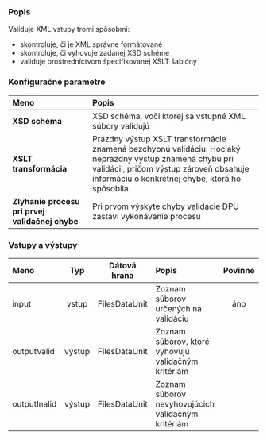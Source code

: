 ### Popis

Validuje XML vstupy tromi spôsobmi:
* skontroluje, či je XML správne formátované
* skontroluje, či vyhovuje zadanej XSD schéme
* validuje prostredníctvom špecifikovanej XSLT šablóny

### Konfiguračné parametre

| Meno | Popis |
|:----|:----|
|**XSD schéma** | XSD schéma, voči ktorej sa vstupné XML súbory validujú |
|**XSLT transformácia** | Prázdny výstup XSLT transformácie znamená bezchybnú validáciu. Hociaký neprázdny výstup znamená chybu pri validácii, pričom výstup zároveň obsahuje informáciu o konkrétnej chybe, ktorá ho spôsobila.|
|**Zlyhanie procesu pri prvej validačnej chybe** | Pri prvom výskyte chyby validácie DPU zastaví vykonávanie procesu |

### Vstupy a výstupy ###

|Meno |Typ | Dátová hrana | Popis | Povinné |
|:--------|:------:|:------:|:-------------|:---------------------:|
|input        |vstup| FilesDataUnit | Zoznam súborov určených na validáciu |áno|
|outputValid  |výstup| FilesDataUnit | Zoznam súborov, ktoré vyhovujú validačným kritériám | |
|outputInalid |výstup| FilesDataUnit | Zoznam súborov nevyhovujúcich validačným kritériám | |